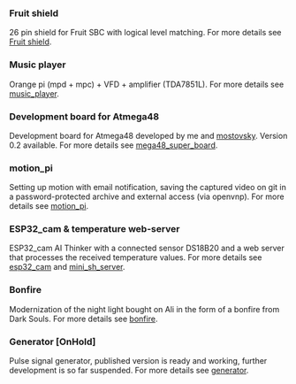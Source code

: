 ### Fruit shield

26 pin shield for Fruit SBC with logical level matching. For more details see [Fruit shield](https://github.com/piro-s/fruit_shield).

### Music player

Orange pi (mpd + mpc) + VFD + amplifier (TDA7851L). For more details see [music_player](https://github.com/piro-s/music_player).

### Development board for Atmega48

Development board for Atmega48 developed by me and [mostovsky](https://github.com/mostovsky). Version 0.2 available. For more details see [mega48_super_board](https://github.com/piro-s/mega48_super_board).

### motion_pi

Setting up motion with email notification, saving the captured video on git in a password-protected archive and external access (via openvnp). For more details see [motion_pi](https://github.com/piro-s/motion_pi).

### ESP32_cam & temperature web-server

ESP32_cam AI Thinker with a connected sensor DS18B20 and a web server that processes the received temperature values. For more details see [esp32_cam](https://github.com/piro-s/esp32_cam) and [mini_sh_server](https://github.com/piro-s/mini_sh_server).

### Bonfire

Modernization of the night light bought on Ali in the form of a bonfire from Dark Souls. For more details see [bonfire](https://github.com/piro-s/bonfire).

### Generator [OnHold]

Pulse signal generator, published version is ready and working, further development is so far suspended.  For more details see [generator](https://github.com/piro-s/generator).